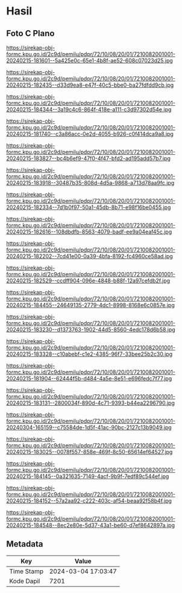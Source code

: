 # Hasil

## Foto C Plano

https://sirekap-obj-formc.kpu.go.id/2c9d/pemilu/pdpr/72/10/08/20/01/7210082001001-20240215-181601--5a425e0c-65e1-4b8f-ae52-608c07023d25.jpg

https://sirekap-obj-formc.kpu.go.id/2c9d/pemilu/pdpr/72/10/08/20/01/7210082001001-20240215-182435--d33d9ea8-e47f-40c5-bbe0-ba27fdfdd9cb.jpg

https://sirekap-obj-formc.kpu.go.id/2c9d/pemilu/pdpr/72/10/08/20/01/7210082001001-20240215-184344--3a19c4c6-864f-418e-a111-c3d97302d54e.jpg

https://sirekap-obj-formc.kpu.go.id/2c9d/pemilu/pdpr/72/10/08/20/01/7210082001001-20240215-181740--c3a86acc-0e2d-4055-b926-c0f414dca9a8.jpg

https://sirekap-obj-formc.kpu.go.id/2c9d/pemilu/pdpr/72/10/08/20/01/7210082001001-20240215-183827--bc4b6ef9-47f0-4f47-bfd2-ad195add57b7.jpg

https://sirekap-obj-formc.kpu.go.id/2c9d/pemilu/pdpr/72/10/08/20/01/7210082001001-20240215-183918--30487b35-808d-4d5a-9868-a713d78aa9fc.jpg

https://sirekap-obj-formc.kpu.go.id/2c9d/pemilu/pdpr/72/10/08/20/01/7210082001001-20240215-182334--7d1b0f97-50a1-45db-8b71-e98f16be0455.jpg

https://sirekap-obj-formc.kpu.go.id/2c9d/pemilu/pdpr/72/10/08/20/01/7210082001001-20240215-182616--108dbdfb-8563-4079-badf-ee9a04eaf45c.jpg

https://sirekap-obj-formc.kpu.go.id/2c9d/pemilu/pdpr/72/10/08/20/01/7210082001001-20240215-182202--7cd41e00-0a39-4bfa-8192-fc4960ce58ad.jpg

https://sirekap-obj-formc.kpu.go.id/2c9d/pemilu/pdpr/72/10/08/20/01/7210082001001-20240215-182529--ccdff904-096e-4848-b88f-12a97cefdb2f.jpg

https://sirekap-obj-formc.kpu.go.id/2c9d/pemilu/pdpr/72/10/08/20/01/7210082001001-20240215-184455--24649135-2779-4dc1-8998-8168e6c0857e.jpg

https://sirekap-obj-formc.kpu.go.id/2c9d/pemilu/pdpr/72/10/08/20/01/7210082001001-20240215-183230--d1373763-1902-44d5-8560-4edc178d6b58.jpg

https://sirekap-obj-formc.kpu.go.id/2c9d/pemilu/pdpr/72/10/08/20/01/7210082001001-20240215-183328--c10abebf-c1e2-4385-96f7-33bee25b2c30.jpg

https://sirekap-obj-formc.kpu.go.id/2c9d/pemilu/pdpr/72/10/08/20/01/7210082001001-20240215-181904--62444f5b-d484-4a5e-8e51-e696fedc7f77.jpg

https://sirekap-obj-formc.kpu.go.id/2c9d/pemilu/pdpr/72/10/08/20/01/7210082001001-20240215-183131--2800034f-890d-4c71-9393-b44ea2296790.jpg

https://sirekap-obj-formc.kpu.go.id/2c9d/pemilu/pdpr/72/10/08/20/01/7210082001001-20240304-165159--c75584de-1d5f-41ac-90bc-2127c13b9049.jpg

https://sirekap-obj-formc.kpu.go.id/2c9d/pemilu/pdpr/72/10/08/20/01/7210082001001-20240215-183025--0078f557-858e-469f-8c50-65614ef64527.jpg

https://sirekap-obj-formc.kpu.go.id/2c9d/pemilu/pdpr/72/10/08/20/01/7210082001001-20240215-184145--0a321635-7149-4acf-9b9f-7edf89c544ef.jpg

https://sirekap-obj-formc.kpu.go.id/2c9d/pemilu/pdpr/72/10/08/20/01/7210082001001-20240215-184152--57a2aa92-c222-403c-af54-beaa92f58b4f.jpg

https://sirekap-obj-formc.kpu.go.id/2c9d/pemilu/pdpr/72/10/08/20/01/7210082001001-20240215-184548--8ec2e80e-5d37-43a1-be60-d7ef8642897a.jpg


## Metadata

| Key        | Value               |
| ---------- | ------------------- |
| Time Stamp | 2024-03-04 17:03:47 |
| Kode Dapil | 7201                |



